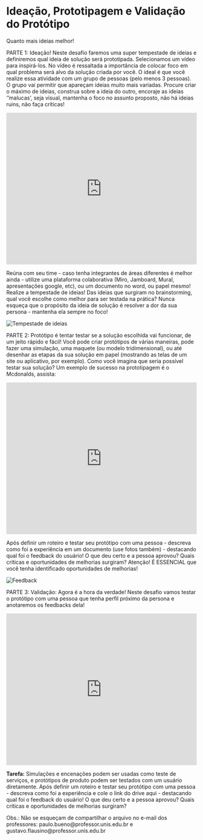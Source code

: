 <h1>Ideação, Prototipagem e Validação do Protótipo</h1>
<p class="subtitle">Quanto mais ideias melhor!</p>

<p>PARTE 1: Ideação! Neste desafio faremos uma super tempestade de ideias e definiremos qual ideia de solução será prototipada. Selecionamos um vídeo para inspirá-los. No vídeo é ressaltada a importância de colocar foco em qual problema será alvo da solução criada por você. O ideal é que você realize essa atividade com um grupo de pessoas (pelo menos 3 pessoas). O grupo vai permitir que apareçam ideias muito mais variadas. Procure criar o máximo de ideias, construa sobre a ideia do outro, encoraje as ideias ‘’malucas’, seja visual, mantenha o foco no assunto proposto, não há ideias ruins, não faça críticas!</p>

<iframe width="100%" height="400" src="https://www.youtube.com/embed/8tHtz7ZPgt4" frameborder="0" allow="accelerometer; autoplay; encrypted-media; gyroscope; picture-in-picture" allowfullscreen></iframe>

<p>Reúna com seu time - caso tenha integrantes de áreas diferentes é melhor ainda - utilize uma plataforma colaborativa (Miro, Jamboard, Mural, apresentações google, etc), ou um documento no word, ou papel mesmo! Realize a tempestade de ideias! Das ideias que surgiram no brainstorming, qual você escolhe como melhor para ser testada na prática? Nunca esqueça que o propósito da ideia de solução é resolver a dor da sua persona - mantenha ela sempre no foco! </p>

<img src="/images/tempestadedeideias.png" alt="Tempestade de ideias" />

<p>PARTE 2: Protótipo é tentar testar se a solução escolhida vai funcionar, de um jeito rápido e fácil! Você pode criar protótipos de várias maneiras, pode fazer uma simulação, uma maquete (ou modelo tridimensional), ou até desenhar as etapas da sua solução em papel (mostrando as telas de um site ou aplicativo, por exemplo). Como você imagina que seria possível testar sua solução? Um exemplo de sucesso na prototipagem é o Mcdonalds, assista:</p>

<iframe width="100%" height="400" src="https://www.youtube.com/embed/2G7hSOV4egs" frameborder="0" allow="accelerometer; autoplay; encrypted-media; gyroscope; picture-in-picture" allowfullscreen></iframe>

<p> Após definir um roteiro e testar seu protótipo com uma pessoa - descreva como foi a experiência em um documento (use fotos também) - destacando qual foi o feedback do usuário! O que deu certo e a pessoa aprovou? Quais críticas e oportunidades de melhorias surgiram? Atenção! É ESSENCIAL que você tenha identificado oportunidades de melhorias!</p>

<img src="/images/feedback.jpg" alt="Feedback" />

<p>PARTE 3: Validação: Agora é a hora da verdade! Neste desafio vamos testar o protótipo com uma pessoa que tenha perfil próximo da persona e anotaremos os feedbacks dela!</p>

<iframe width="100%" height="400" src="https://www.youtube.com/embed/YhCktEXhb8I" frameborder="0" allow="accelerometer; autoplay; encrypted-media; gyroscope; picture-in-picture" allowfullscreen></iframe>

<p><strong>Tarefa:</strong> Simulações e encenações podem ser usadas como teste de serviços, e protótipos de produto podem ser testados com um usuário diretamente. Após definir um roteiro e testar seu protótipo com uma pessoa - descreva como foi a experiência e cole o link do drive aqui - destacando qual foi o feedback do usuário! O que deu certo e a pessoa aprovou? Quais críticas e oportunidades de melhorias surgiram?</p>
<p>Obs.: Não se esqueçam de compartilhar o arquivo no e-mail dos professores: paulo.bueno@professor.unis.edu.br  e 
gustavo.flausino@professor.unis.edu.br</p>
